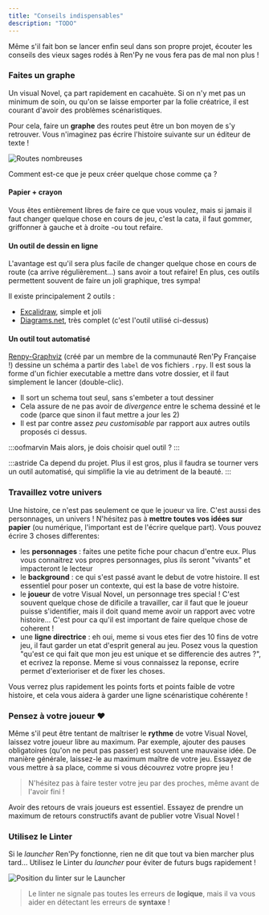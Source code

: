```yaml
---
title: "Conseils indispensables"
description: "TODO"
---
```


Même s'il fait bon se lancer enfin seul dans son propre projet, écouter les conseils des vieux sages rodés à Ren'Py ne vous fera pas de mal non plus !

### Faites un graphe

Un visual Novel, ça part rapidement en cacahuète. Si on n'y met pas un minimum de soin, ou qu'on se laisse emporter par la folie créatrice, il est courant d'avoir des problèmes scénaristiques.

Pour cela, faire un **graphe** des routes peut être un bon moyen de s'y retrouver. Vous n'imaginez pas écrire l'histoire suivante sur un éditeur de texte !

![Routes nombreuses](./routes.png)

Comment est-ce que je peux créer quelque chose comme ça ?

#### Papier + crayon

Vous êtes entièrement libres de faire ce que vous voulez, mais si jamais il faut changer quelque chose en cours de jeu, c'est la cata, il faut gommer, griffonner à gauche et à droite -ou tout refaire.

#### Un outil de dessin en ligne

L'avantage est qu'il sera plus facile de changer quelque chose en cours de route (ca arrive régulièrement...) sans avoir a tout refaire! En plus, ces outils permettent souvent de faire un joli graphique, tres sympa!

Il existe principalement 2 outils :

-   [Excalidraw](https://excalidraw.com/), simple et joli
-   [Diagrams.net](https://app.diagrams.net), très complet (c'est l'outil utilisé ci-dessus)

#### Un outil tout automatisé

[Renpy-Graphviz](https://github.com/EwenQuim/renpy-graphviz) (créé par un membre de la communauté Ren'Py Française !) dessine un schéma a partir des `label` de vos fichiers `.rpy`. Il est sous la forme d'un fichier executable a mettre dans votre dossier, et il faut simplement le lancer (double-clic).

-   Il sort un schema tout seul, sans s'embeter a tout dessiner
-   Cela assure de ne pas avoir de _divergence_ entre le schema dessiné et le code (parce que sinon il faut mettre a jour les 2)
-   Il est par contre assez _peu customisable_ par rapport aux autres outils proposés ci dessus.

:::oofmarvin
Mais alors, je dois choisir quel outil ?
:::

:::astride
Ca depend du projet. Plus il est gros, plus il faudra se tourner vers un outil automatisé, qui simplifie la vie au detriment de la beauté.
:::

### Travaillez votre univers

Une histoire, ce n'est pas seulement ce que le joueur va lire. C'est aussi des personnages, un univers ! N'hésitez pas à **mettre toutes vos idées sur papier** (ou numérique, l'important est de l'écrire quelque part). Vous pouvez écrire 3 choses differentes:

-   les **personnages** : faites une petite fiche pour chacun d'entre eux. Plus vous connaitrez vos propres personnages, plus ils seront "vivants" et impacteront le lecteur
-   le **background** : ce qui s'est passé avant le debut de votre histoire. Il est essentiel pour poser un contexte, qui est la base de votre histoire.
-   le **joueur** de votre Visual Novel, un personnage tres special ! C'est souvent quelque chose de dificile a travailler, car il faut que le joueur puisse s'identifier, mais il doit quand meme avoir un rapport avec votre histoire... C'est pour ca qu'il est important de faire quelque chose de coherent !
-   une **ligne directrice** : eh oui, meme si vous etes fier des 10 fins de votre jeu, il faut garder un etat d'esprit general au jeu. Posez vous la question "qu'est ce qui fait que mon jeu est unique et se differencie des autres ?", et ecrivez la reponse. Meme si vous connaissez la reponse, ecrire permet d'exterioriser et de fixer les choses.

Vous verrez plus rapidement les points forts et points faible de votre histoire, et cela vous aidera à garder une ligne scénaristique cohérente !

### Pensez à votre joueur ❤️

Même s'il peut être tentant de maîtriser le **rythme** de votre Visual Novel, laissez votre joueur libre au maximum. Par exemple, ajouter des pauses obligatoires (qu'on ne peut pas passer) est souvent une mauvaise idée. De manière générale, laissez-le au maximum maître de votre jeu. Essayez de vous mettre à sa place, comme si vous découvrez votre propre jeu !

> N'hésitez pas à faire tester votre jeu par des proches, même avant de l'avoir fini !

Avoir des retours de vrais joueurs est essentiel. Essayez de prendre un maximum de retours constructifs avant de publier votre Visual Novel !

### Utilisez le Linter

Si le _launcher_ Ren'Py fonctionne, rien ne dit que tout va bien marcher plus tard... Utilisez le Linter du _launcher_ pour éviter de futurs bugs rapidement !

![Position du linter sur le Launcher](./launcher-linter.png)

> Le linter ne signale pas toutes les erreurs de **logique**, mais il va vous aider en détectant les erreurs de **syntaxe** !
